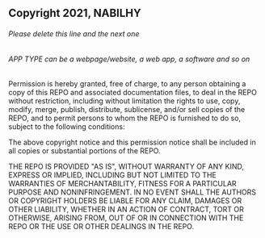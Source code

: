 ## Copyright 2021, NABILHY

###### Please delete this line and the next one
###### APP TYPE can be a webpage/website, a web app, a software and so on

Permission is hereby granted, free of charge, to any person obtaining a copy of this REPO and associated documentation files, to deal in the REPO without restriction, including without limitation the rights to use, copy, modify, merge, publish, distribute, sublicense, and/or sell copies of the REPO, and to permit persons to whom the REPO is furnished to do so, subject to the following conditions:

The above copyright notice and this permission notice shall be included in all copies or substantial portions of the REPO.

THE REPO IS PROVIDED "AS IS", WITHOUT WARRANTY OF ANY KIND, EXPRESS OR IMPLIED, INCLUDING BUT NOT LIMITED TO THE WARRANTIES OF MERCHANTABILITY, FITNESS FOR A PARTICULAR PURPOSE AND NONINFRINGEMENT. IN NO EVENT SHALL THE AUTHORS OR COPYRIGHT HOLDERS BE LIABLE FOR ANY CLAIM, DAMAGES OR OTHER LIABILITY, WHETHER IN AN ACTION OF CONTRACT, TORT OR OTHERWISE, ARISING FROM, OUT OF OR IN CONNECTION WITH THE REPO OR THE USE OR OTHER DEALINGS IN THE REPO.
